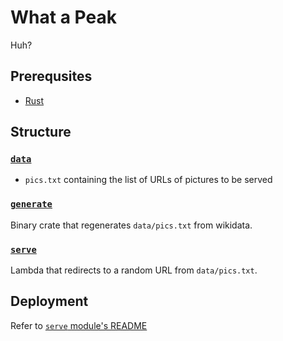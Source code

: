 # What a Peak

Huh?

## Prerequsites

* [Rust](https://www.rust-lang.org/)

## Structure

### [`data`](data)

- `pics.txt` containing the list of URLs of pictures to be served

### [`generate`](generate)

Binary crate that regenerates `data/pics.txt` from wikidata.

### [`serve`](serve)

Lambda that redirects to a random URL from `data/pics.txt`.

## Deployment

Refer to [`serve` module's README](serve/README.md)
